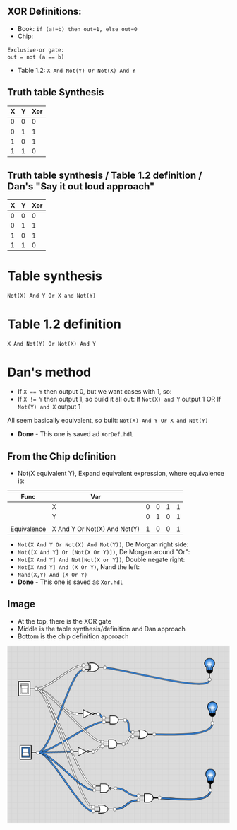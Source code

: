 ## XOR Definitions:
- Book: `if (a!=b) then out=1, else out=0`
- Chip:
```
Exclusive-or gate:
out = not (a == b)
```
- Table 1.2: `X And Not(Y) Or Not(X) And Y`

## Truth table Synthesis
| X | Y | Xor |
| - | - | --- |
| 0 | 0 | 0   |
| 0 | 1 | 1   |
| 1 | 0 | 1   |
| 1 | 1 | 0   |

## Truth table synthesis / Table 1.2 definition / Dan's "Say it out loud approach"
| X | Y | Xor |
| - | - | --- |
| 0 | 0 | 0   |
| 0 | 1 | 1   |
| 1 | 0 | 1   |
| 1 | 1 | 0   |

# Table synthesis
`Not(X) And Y Or X and Not(Y)`

# Table 1.2 definition
`X And Not(Y) Or Not(X) And Y`

# Dan's method
- If `X == Y` then output 0, but we want cases with 1, so:
- If `X != Y` then output 1, so build it all out:
If `Not(X) and Y` output 1 OR If `Not(Y) and X` output 1

All seem basically equivalent, so built:
`Not(X) And Y Or X and Not(Y)`
- **Done** - This one is saved ad `XorDef.hdl`

## From the Chip definition
- Not(X equivalent Y), Expand equivalent expression, where equivalence is:

| Func  | Var |   |   |   |  |
| ----- | --- | - | - | - | - |
|  | X | 0 | 0 | 1 | 1 |
|  | Y | 0 | 1 | 0 | 1 |
|  |  |  |  |  |  |
| Equivalence | X And Y Or Not(X) And Not(Y) | 1 | 0 | 0 | 1 |

- `Not(X And Y Or Not(X) And Not(Y))`, De Morgan right side:
- `Not([X And Y] Or [Not(X Or Y)])`, De Morgan around "Or":
- `Not[X And Y] And Not[Not(X or Y])`, Double negate right:
- `Not[X And Y] And (X Or Y)`, Nand the left:
- `Nand(X,Y) And (X Or Y)`
- **Done** - This one is saved as `Xor.hdl`

## Image
- At the top, there is the XOR gate
- Middle is the table synthesis/definition and Dan approach
- Bottom is the chip definition approach

!["Xor Gate"](../img/project-01.4-Xor.png)

